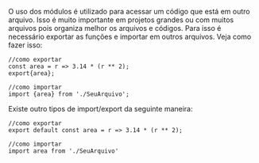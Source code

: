 O uso dos módulos é utilizado para acessar um código que está em outro arquivo. Isso é muito importante em projetos grandes ou com muitos arquivos pois organiza melhor os arquivos e códigos. Para isso é necessário exportar as funções e importar em outros arquivos. Veja como fazer isso:

```
//como exportar
const area = r => 3.14 * (r ** 2);
export{area};

//como importar
import {area} from './SeuArquivo';

```

Existe outro tipos de import/export da seguinte maneira:

```
//como exportar
export default const area = r => 3.14 * (r ** 2);

//como importar
import area from './SeuArquivo'
```